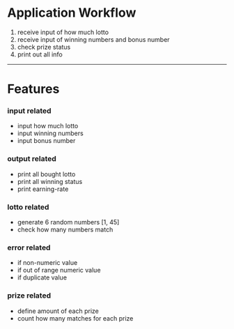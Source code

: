 # Application Workflow
1. receive input of how much lotto
2. receive input of winning numbers and bonus number
3. check prize status
4. print out all info
***
# Features
### input related
+ input how much lotto
+ input winning numbers
+ input bonus number
### output related
+ print all bought lotto
+ print all winning status
+ print earning-rate
### lotto related
+ generate 6 random numbers [1, 45]
+ check how many numbers match
### error related
+ if non-numeric value
+ if out of range numeric value
+ if duplicate value
### prize related
+ define amount of each prize
+ count how many matches for each prize